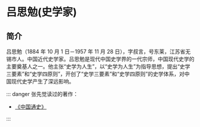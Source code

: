 # 吕思勉(史学家)

## 简介

吕思勉（1884 年 10 月 1 日－1957 年 11 月 28 日），字叔言，号东莱，江苏省无锡市人。中国近代史学家。吕思勉是现代中国史学界的一代宗师，中国现代史学的主要奠基人之一。他主张“史学为人生”，以“史学为人生”为指导思想，提出“史学三要素”和“史学四原则”，开创了“史学三要素”和“史学四原则”的史学体系，对中国现代史学产生了深远影响。

::: danger 张先觉读过的著作：

- [《中国通史》](./zhongguotongshi.md)

:::
